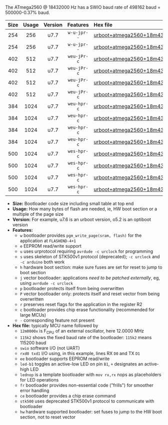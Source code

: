 The ATmega2560 @ 18432000 Hz has a SWIO baud rate of 498162 baud = 500000-0.37% baud.

|Size|Usage|Version|Features|Hex file|
|:-:|:-:|:-:|:-:|:--|
|254|256|u7.7|`w-u-jpr--`|[urboot+atmega2560+18m4320x++500k0_swio_rxd2_txd3.hex](https://raw.githubusercontent.com/stefanrueger/urboot.hex/main/mcus/atmega2560/external_oscillator/fcpu+18m4320_Hz/br++500k0_bps/urboot+atmega2560+18m4320x++500k0_swio_rxd2_txd3.hex)|
|254|256|u7.7|`w-u-jpr--`|[urboot+atmega2560+18m4320x++500k0_swio_rxe0_txe1.hex](https://raw.githubusercontent.com/stefanrueger/urboot.hex/main/mcus/atmega2560/external_oscillator/fcpu+18m4320_Hz/br++500k0_bps/urboot+atmega2560+18m4320x++500k0_swio_rxe0_txe1.hex)|
|402|512|u7.7|`weu-jPr-c`|[urboot+atmega2560+18m4320x++500k0_swio_rxd2_txd3_ee_led+b7_fr_ce.hex](https://raw.githubusercontent.com/stefanrueger/urboot.hex/main/mcus/atmega2560/external_oscillator/fcpu+18m4320_Hz/br++500k0_bps/urboot+atmega2560+18m4320x++500k0_swio_rxd2_txd3_ee_led+b7_fr_ce.hex)|
|402|512|u7.7|`weu-jPr-c`|[urboot+atmega2560+18m4320x++500k0_swio_rxd2_txd3_ee_lednop_fr_ce.hex](https://raw.githubusercontent.com/stefanrueger/urboot.hex/main/mcus/atmega2560/external_oscillator/fcpu+18m4320_Hz/br++500k0_bps/urboot+atmega2560+18m4320x++500k0_swio_rxd2_txd3_ee_lednop_fr_ce.hex)|
|402|512|u7.7|`weu-jPr-c`|[urboot+atmega2560+18m4320x++500k0_swio_rxe0_txe1_ee_led+b7_fr_ce.hex](https://raw.githubusercontent.com/stefanrueger/urboot.hex/main/mcus/atmega2560/external_oscillator/fcpu+18m4320_Hz/br++500k0_bps/urboot+atmega2560+18m4320x++500k0_swio_rxe0_txe1_ee_led+b7_fr_ce.hex)|
|402|512|u7.7|`weu-jPr-c`|[urboot+atmega2560+18m4320x++500k0_swio_rxe0_txe1_ee_lednop_fr_ce.hex](https://raw.githubusercontent.com/stefanrueger/urboot.hex/main/mcus/atmega2560/external_oscillator/fcpu+18m4320_Hz/br++500k0_bps/urboot+atmega2560+18m4320x++500k0_swio_rxe0_txe1_ee_lednop_fr_ce.hex)|
|384|1024|u7.7|`weu-hpr-c`|[urboot+atmega2560+18m4320x++500k0_swio_rxd2_txd3_ee_led+b7_fr_ce_hw.hex](https://raw.githubusercontent.com/stefanrueger/urboot.hex/main/mcus/atmega2560/external_oscillator/fcpu+18m4320_Hz/br++500k0_bps/urboot+atmega2560+18m4320x++500k0_swio_rxd2_txd3_ee_led+b7_fr_ce_hw.hex)|
|384|1024|u7.7|`weu-hpr-c`|[urboot+atmega2560+18m4320x++500k0_swio_rxd2_txd3_ee_lednop_fr_ce_hw.hex](https://raw.githubusercontent.com/stefanrueger/urboot.hex/main/mcus/atmega2560/external_oscillator/fcpu+18m4320_Hz/br++500k0_bps/urboot+atmega2560+18m4320x++500k0_swio_rxd2_txd3_ee_lednop_fr_ce_hw.hex)|
|384|1024|u7.7|`weu-hpr-c`|[urboot+atmega2560+18m4320x++500k0_swio_rxe0_txe1_ee_led+b7_fr_ce_hw.hex](https://raw.githubusercontent.com/stefanrueger/urboot.hex/main/mcus/atmega2560/external_oscillator/fcpu+18m4320_Hz/br++500k0_bps/urboot+atmega2560+18m4320x++500k0_swio_rxe0_txe1_ee_led+b7_fr_ce_hw.hex)|
|384|1024|u7.7|`weu-hpr-c`|[urboot+atmega2560+18m4320x++500k0_swio_rxe0_txe1_ee_lednop_fr_ce_hw.hex](https://raw.githubusercontent.com/stefanrueger/urboot.hex/main/mcus/atmega2560/external_oscillator/fcpu+18m4320_Hz/br++500k0_bps/urboot+atmega2560+18m4320x++500k0_swio_rxe0_txe1_ee_lednop_fr_ce_hw.hex)|
|500|1024|u7.7|`wes-hpr-c`|[urboot+atmega2560+18m4320x++500k0_swio_rxd2_txd3_ee_led+b7_fr_ce_stk500_hw.hex](https://raw.githubusercontent.com/stefanrueger/urboot.hex/main/mcus/atmega2560/external_oscillator/fcpu+18m4320_Hz/br++500k0_bps/urboot+atmega2560+18m4320x++500k0_swio_rxd2_txd3_ee_led+b7_fr_ce_stk500_hw.hex)|
|500|1024|u7.7|`wes-hpr-c`|[urboot+atmega2560+18m4320x++500k0_swio_rxd2_txd3_ee_lednop_fr_ce_stk500_hw.hex](https://raw.githubusercontent.com/stefanrueger/urboot.hex/main/mcus/atmega2560/external_oscillator/fcpu+18m4320_Hz/br++500k0_bps/urboot+atmega2560+18m4320x++500k0_swio_rxd2_txd3_ee_lednop_fr_ce_stk500_hw.hex)|
|500|1024|u7.7|`wes-hpr-c`|[urboot+atmega2560+18m4320x++500k0_swio_rxe0_txe1_ee_led+b7_fr_ce_stk500_hw.hex](https://raw.githubusercontent.com/stefanrueger/urboot.hex/main/mcus/atmega2560/external_oscillator/fcpu+18m4320_Hz/br++500k0_bps/urboot+atmega2560+18m4320x++500k0_swio_rxe0_txe1_ee_led+b7_fr_ce_stk500_hw.hex)|
|500|1024|u7.7|`wes-hpr-c`|[urboot+atmega2560+18m4320x++500k0_swio_rxe0_txe1_ee_lednop_fr_ce_stk500_hw.hex](https://raw.githubusercontent.com/stefanrueger/urboot.hex/main/mcus/atmega2560/external_oscillator/fcpu+18m4320_Hz/br++500k0_bps/urboot+atmega2560+18m4320x++500k0_swio_rxe0_txe1_ee_lednop_fr_ce_stk500_hw.hex)|

- **Size:** Bootloader code size including small table at top end
- **Usage:** How many bytes of flash are needed, ie, HW boot section or a multiple of the page size
- **Version:** For example, u7.6 is an urboot version, o5.2 is an optiboot version
- **Features:**
  + `w` bootloader provides `pgm_write_page(sram, flash)` for the application at `FLASHEND-4+1`
  + `e` EEPROM read/write support
  + `u` uses urprotocol requiring `avrdude -c urclock` for programming
  + `s` uses skeleton of STK500v1 protocol (deprecated); `-c urclock` and `-c arduino` both work
  + `h` hardware boot section: make sure fuses are set for reset to jump to boot section
  + `j` vector bootloader: applications *need to be patched externally*, eg, using `avrdude -c urclock`
  + `p` bootloader protects itself from being overwritten
  + `P` vector bootloader only: protects itself and reset vector from being overwritten
  + `r` preserves reset flags for the application in the register R2
  + `c` bootloader provides chip erase functionality (recommended for large MCUs)
  + `-` corresponding feature not present
- **Hex file:** typically MCU name followed by
  + `12m0000x` is F<sub>CPU</sub> of an external oscillator, here 12.0000 MHz
  + `115k2` shows the fixed baud rate of the bootloader: `115k2` means 115200 baud
  + `swio` software I/O (not UART)
  + `rxd0 txd1` I/O using, in this example, lines RX `D0` and TX `D1`
  + `ee` bootloader supports EEPROM read/write
  + `led-b1` toggles an active-low LED on pin `B1`, `+` designates an active-high LED
  + `lednop` is a template bootloader with `mov rx,rx` nops as placeholders for LED operations
  + `fr` bootloader provides non-essential code ("frills") for smoother error handling
  + `ce` bootloader provides a chip erase command
  + `stk500` uses deprecated STK500v1 protocol to communicate with bootloader
  + `hw` hardware supported bootloader: set fuses to jump to the HW boot section, not to reset vector
